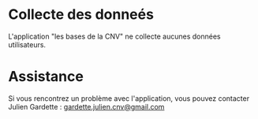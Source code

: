 # Collecte des donneés
L'application "les bases de la CNV" ne collecte aucunes données utilisateurs.

# Assistance
Si vous rencontrez un problème avec l'application, vous pouvez contacter Julien Gardette : gardette.julien.cnv@gmail.com

